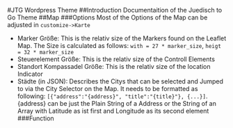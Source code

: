 #JTG Wordpress Theme
##Introduction
Documentaition of the Juedisch to Go Theme
##Map
###Options
Most of the Options of the Map can be adjusted in `customize->Karte`
* Marker Größe: This is the relativ size of the Markers found on the Leaflet Map. The Size is calculated as follows: `with = 27 * marker_size`, `heigt = 32 * marker_size`
* Steuerelement Größe: This is the relativ size of the Controll Elements
* Standort Kompassadel Größe: This is the relativ size of the location Indicator
* Städte (in JSON): Describes the Citys that can be selected and Jumped to via the City Selector on the Map. It needs to be formatted as following: `[{"address":"{address}", "title":"{title}"}, {...}]`. {address} can be just the Plain String of a Address or the String of an Array with Latitude as ist first and Longitude as its second element
###Function
